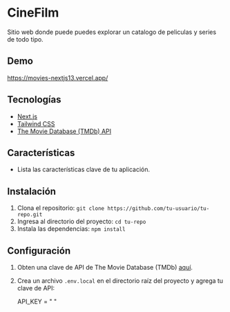 # CineFilm

Sitio web donde puede puedes explorar un catalogo de peliculas y series de todo tipo.


## Demo

https://movies-nextjs13.vercel.app/

## Tecnologías

- [Next.js](https://nextjs.org/)
- [Tailwind CSS](https://tailwindcss.com/)
- [The Movie Database (TMDb) API](https://www.themoviedb.org/documentation/api)

## Características

- Lista las características clave de tu aplicación.

## Instalación

1. Clona el repositorio: `git clone https://github.com/tu-usuario/tu-repo.git`
2. Ingresa al directorio del proyecto: `cd tu-repo`
3. Instala las dependencias: `npm install`

## Configuración

1. Obten una clave de API de The Movie Database (TMDb) [aquí](https://www.themoviedb.org/documentation/api).
2. Crea un archivo `.env.local` en el directorio raíz del proyecto y agrega tu clave de API:

   API_KEY = "  "

